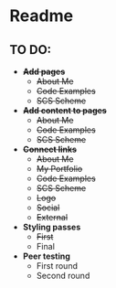 # Readme

## TO DO:

- ~~**Add pages**~~
	- ~~About Me~~
	- ~~Code Examples~~
	- ~~SCS Scheme~~
- ~~**Add content to pages**~~
	- ~~About Me~~
	- ~~Code Examples~~
	- ~~SCS Scheme~~
- ~~**Connect links**~~
	- ~~About Me~~
 	- ~~My Portfolio~~ 
	- ~~Code Examples~~
	- ~~SCS Scheme~~
	- ~~Logo~~
	- ~~Social~~
	- ~~External~~
- **Styling passes**
	- ~~First~~
	- Final
- **Peer testing**
	- First round
	- Second round
